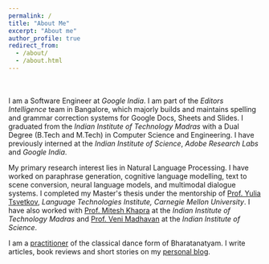 ```yaml
---
permalink: /
title: "About Me"
excerpt: "About me"
author_profile: true
redirect_from: 
  - /about/
  - /about.html
---
```


<br> <br>
I am a Software Engineer at _Google India_. I am part of the _Editors Intelligence_ team in Bangalore, which majorly builds and maintains spelling and grammar correction systems for Google Docs, Sheets and Slides. I graduated from the _Indian Institute of Technology Madras_ with a Dual Degree (B.Tech and M.Tech) in Computer Science and Engineering. I have previously interned at the _Indian Institute of Science_, _Adobe Research Labs_ and _Google India_. 

My primary research interest lies in Natural Language Processing. I have worked on paraphrase generation, cognitive language modelling, text to scene conversion, neural language models, and multimodal dialogue systems. I completed my Master's thesis under the mentorship of [Prof. Yulia Tsvetkov](www.cs.cmu.edu/~ytsvetko/), _Language Technologies Institute, Carnegie Mellon University_. I have also worked with [Prof. Mitesh Khapra](https://www.cse.iitm.ac.in/~miteshk/) at the _Indian Institute of Technology Madras_ and [Prof. Veni Madhavan](https://www.csa.iisc.ac.in/people/people-faculty-cevm.html) at the _Indian Institute of Science_. 

I am a [practitioner](https://www.youtube.com/playlist?list=PL6msSfSnNx8QuU8vcoj5B_3djm8Mn4TGQs) of the classical dance form of Bharatanatyam. I write articles, book reviews and short stories on my [personal blog](https://accioredmoon.blogspot.com/). 